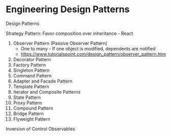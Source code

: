 # Engineering Design Patterns

Design Patterns

Strategy Pattern:
Favor composition over inheritance - React

1. Observer Pattern (Passive Observer Pattern)
   - One to many - If one object is modified, dependents are notified
   - https://www.tutorialspoint.com/design_pattern/observer_pattern.htm
2. Decorator Pattern
3. Factory Pattern
4. Singleton Pattern
5. Command Pattern
6. Adapter and Facade Pattern
7. Template Pattern
8. Iterator and Composite Patterns
9. State Pattern
10. Proxy Pattern
11. Compound Pattern
12. Bridge Pattern
13. Flyweight Pattern

Inversion of Control
Observables
